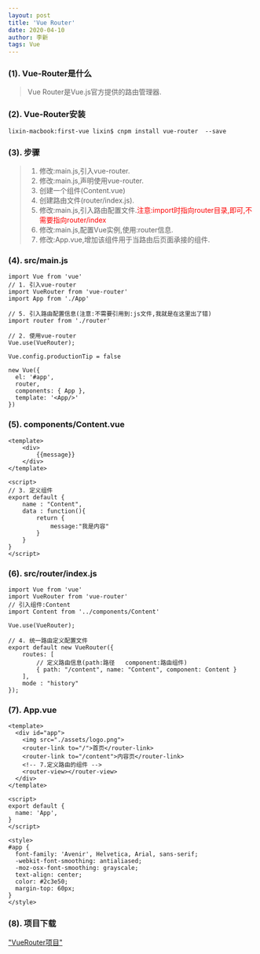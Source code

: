 ```yaml
---
layout: post
title: 'Vue Router'
date: 2020-04-10
author: 李新
tags: Vue
---
```


### (1). Vue-Router是什么
> Vue Router是Vue.js官方提供的路由管理器.   

### (2). Vue-Router安装
```
lixin-macbook:first-vue lixin$ cnpm install vue-router  --save
```

### (3). 步骤
> 1. 修改:main.js,引入vue-router.   
> 2. 修改:main.js,声明使用vue-router.   
> 3. 创建一个组件(Content.vue)   
> 4. 创建路由文件(router/index.js).  
> 5. 修改:main.js,引入路由配置文件.<font color='red'>注意:import时指向router目录,即可,不需要指向router/index</font>   
> 6. 修改:main.js,配置Vue实例,使用:router信息.  
> 7. 修改:App.vue,增加<route-view>该组件用于当路由后页面承接的组件.   

### (4). src/main.js
```
import Vue from 'vue'
// 1. 引入vue-router
import VueRouter from 'vue-router'
import App from './App'

// 5. 引入路由配置信息(注意:不需要引用到:js文件,我就是在这里出了错)
import router from './router'

// 2. 使用vue-router
Vue.use(VueRouter);

Vue.config.productionTip = false

new Vue({
  el: '#app',
  router,
  components: { App },
  template: '<App/>'
})

```
### (5). components/Content.vue
```
<template>
    <div>
        {{message}}
    </div>
</template>

<script>
// 3. 定义组件
export default {
    name : "Content",
    data : function(){
        return { 
            message:"我是内容"
        }
    }
}
</script>
```
### (6). src/router/index.js
```
import Vue from 'vue'
import VueRouter from 'vue-router'
// 引入组件:Content
import Content from '../components/Content'

Vue.use(VueRouter);

// 4. 统一路由定义配置文件
export default new VueRouter({
    routes: [
        // 定义路由信息(path:路径   component:路由组件)
        { path: "/content", name: "Content", component: Content }
    ],
    mode : "history"
});
```
### (7). App.vue
```
<template>
  <div id="app">
    <img src="./assets/logo.png">
    <router-link to="/">首页</router-link>
    <router-link to="/content">内容页</router-link>
    <!-- 7.定义路由的组件 -->
    <router-view></router-view>
  </div>
</template>

<script>
export default {
  name: 'App',
}
</script>

<style>
#app {
  font-family: 'Avenir', Helvetica, Arial, sans-serif;
  -webkit-font-smoothing: antialiased;
  -moz-osx-font-smoothing: grayscale;
  text-align: center;
  color: #2c3e50;
  margin-top: 60px;
}
</style>
```
### (8). 项目下载
["VueRouter项目"](/assets/vue/first-vue.zip)